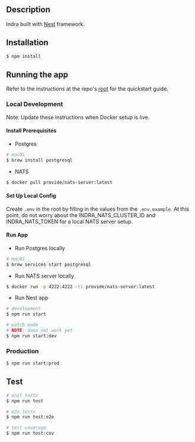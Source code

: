 ## Description

Indra built with [Nest](https://github.com/nestjs/nest) framework.

## Installation

```bash
$ npm install
```

## Running the app

Refer to the instructions at the repo's [root](../../README.md) for the quickstart guide.

### Local Development

Note: Update these instructions when Docker setup is live.

#### Install Prerequisites

- Postgres
```bash
# macOS
$ brew install postgresql
```

- NATS
```bash
$ docker pull provide/nats-server:latest
```

#### Set Up Local Config

Create `.env` in the root by filling in the values from the `.env.example`. At this point, do not worry about the INDRA_NATS_CLUSTER_ID and INDRA_NATS_TOKEN for a local NATS server setup.

#### Run App

- Run Postgres locally
```bash
# macOS
$ brew services start postgresql
```

- Run NATS server locally
```bash
$ docker run -p 4222:4222 -ti provide/nats-server:latest
```

- Run Nest app
```bash
# development
$ npm run start

# watch mode
# NOTE: does not work yet
$ npm run start:dev
```

### Production

```bash
$ npm run start:prod
```

## Test

```bash
# unit tests
$ npm run test

# e2e tests
$ npm run test:e2e

# test coverage
$ npm run test:cov
```
